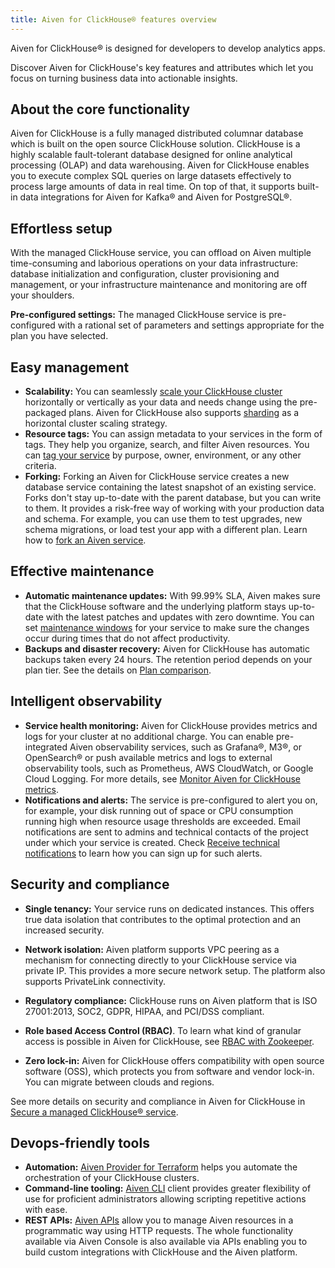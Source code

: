```yaml
---
title: Aiven for ClickHouse® features overview
---
```


Aiven for ClickHouse® is designed for developers to develop analytics apps.

Discover Aiven for ClickHouse's key features and attributes which let you focus
on turning business data into actionable insights.

## About the core functionality

Aiven for ClickHouse is a fully managed distributed columnar database
which is built on the open source ClickHouse solution. ClickHouse is a
highly scalable fault-tolerant database designed for online analytical
processing (OLAP) and data warehousing. Aiven for ClickHouse enables you
to execute complex SQL queries on large datasets effectively
to process large amounts of data in real time. On top of that, it
supports built-in data integrations for Aiven for Kafka® and Aiven for
PostgreSQL®.

## Effortless setup

With the managed ClickHouse service, you can offload on Aiven multiple
time-consuming and laborious operations on your data infrastructure:
database initialization and configuration, cluster provisioning and
management, or your infrastructure maintenance and monitoring are off
your shoulders.

**Pre-configured settings:** The managed ClickHouse service is
pre-configured with a rational set of parameters and settings
appropriate for the plan you have selected.

## Easy management

-   **Scalability:** You can seamlessly
    [scale your ClickHouse cluster](/docs/platform/howto/scale-services) horizontally or vertically as your data and needs change
    using the pre-packaged plans. Aiven for ClickHouse also supports
    [sharding](/docs/products/clickhouse/howto/use-shards-with-distributed-table) as a horizontal cluster scaling strategy.
-   **Resource tags:** You can assign metadata to your services in the
    form of tags. They help you organize, search, and filter Aiven
    resources. You can
    [tag your service](/docs/platform/howto/tag-resources) by purpose, owner, environment, or any other criteria.
-   **Forking:** Forking an Aiven for ClickHouse service creates a new
    database service containing the latest snapshot of an existing
    service. Forks don't stay up-to-date with the parent database, but
    you can write to them. It provides a risk-free way of working with
    your production data and schema. For example, you can use them to
    test upgrades, new schema migrations, or load test your app with a
    different plan. Learn how to
    [fork an Aiven service](/docs/platform/concepts/service-forking).

## Effective maintenance

-   **Automatic maintenance updates:** With 99.99% SLA, Aiven makes sure
    that the ClickHouse software and the underlying platform stays
    up-to-date with the latest patches and updates with zero downtime.
    You can set
    [maintenance windows](/docs/platform/concepts/maintenance-window) for your service to make sure the changes occur during
    times that do not affect productivity.
-   **Backups and disaster recovery:** Aiven for ClickHouse has
    automatic backups taken every 24 hours. The retention period depends
    on your plan tier. See the details on [Plan
    comparison](https://aiven.io/pricing?product=clickhouse&tab=plan-comparison).

## Intelligent observability

-   **Service health monitoring:** Aiven for ClickHouse provides metrics
    and logs for your cluster at no additional charge. You can enable
    pre-integrated Aiven observability services, such as Grafana®, M3®,
    or OpenSearch® or push available metrics and logs to external
    observability tools, such as Prometheus, AWS CloudWatch, or Google
    Cloud Logging. For more details, see
    [Monitor Aiven for ClickHouse metrics](/docs/products/clickhouse/howto/monitor-performance).
-   **Notifications and alerts:** The service is pre-configured to alert
    you on, for example, your disk running out of space or CPU
    consumption running high when resource usage thresholds are
    exceeded. Email notifications are sent to admins and technical
    contacts of the project under which your service is created. Check
    [Receive technical notifications](/docs/platform/howto/technical-emails) to learn how you can sign up for such alerts.

## Security and compliance

-   **Single tenancy:** Your service runs on dedicated instances.
    This offers true data isolation that contributes to the optimal
    protection and an increased security.
-   **Network isolation:** Aiven platform supports VPC peering as a
    mechanism for connecting directly to your ClickHouse service via
    private IP. This provides a more secure network setup. The platform
    also supports PrivateLink connectivity.
-   **Regulatory compliance:** ClickHouse runs on Aiven platform that is
    ISO 27001:2013, SOC2, GDPR, HIPAA, and PCI/DSS compliant.

-   **Role based Access Control (RBAC)**. To learn what kind of granular access
    is possible in Aiven for ClickHouse, see
    [RBAC with Zookeeper](/docs/products/clickhouse/concepts/service-architecture#zookeeper).

-   **Zero lock-in:** Aiven for ClickHouse offers compatibility with
    open source software (OSS), which protects you from software and
    vendor lock-in. You can migrate between clouds and regions.

See more details on security and compliance in Aiven for
ClickHouse in
[Secure a managed ClickHouse® service](/docs/products/clickhouse/howto/secure-service).

## Devops-friendly tools

-   **Automation:** [Aiven Provider for
    Terraform](https://registry.terraform.io/providers/aiven/aiven/latest/docs)
    helps you automate the orchestration of your ClickHouse clusters.
-   **Command-line tooling:**
    [Aiven CLI](/docs/tools/cli) client
    provides greater flexibility of use for proficient administrators
    allowing scripting repetitive actions with ease.
-   **REST APIs:** [Aiven APIs](/docs/tools/api) allow you to manage Aiven resources in a programmatic
    way using HTTP requests. The whole functionality available via Aiven
    Console is also available via APIs enabling you to build custom
    integrations with ClickHouse and the Aiven platform.
